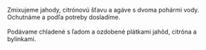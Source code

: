 Zmixujeme jahody, citrónovú šťavu a agáve s dvoma pohármi vody.
<br/>
Ochutnáme a podľa potreby dosladíme.
<br/>
<br/>
Podávame chladené s ľadom a ozdobené plátkami jahôd, citróna a bylinkami.
